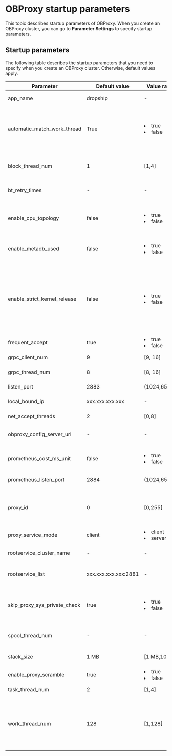 OBProxy startup parameters 
===============================================

This topic describes startup parameters of OBProxy. When you create an OBProxy cluster, you can go to **Parameter Settings** to specify startup parameters. 

Startup parameters 
---------------------------------------

The following table describes the startup parameters that you need to specify when you create an OBProxy cluster. Otherwise, default values apply. 


|          Parameter           |    Default value    |                                                Value range                                                |                                                                                                                                                                                              Description                                                                                                                                                                                              |
|------------------------------|---------------------|-----------------------------------------------------------------------------------------------------------|-------------------------------------------------------------------------------------------------------------------------------------------------------------------------------------------------------------------------------------------------------------------------------------------------------------------------------------------------------------------------------------------------------|
| app_name                     | dropship            | -                                                                                                         | Specifies the application name of the OBProxy service.                                                                                                                                                                                                                                                                                                                                                |
| automatic_match_work_thread  | True                | <li> true   </li><li> false</li>                                                                               | Specifies whether to automatically create worker threads based on the number of CPU cores. If you set the value of this parameter to true, the upper limit of work_thread_num applies.                                                                                                                                                                                                                |
| block_thread_num             | 1                   | [1,4]                                                                                                   | Specifies the number of OBProxy threads for blocking tasks and is used for thread initialization.                                                                                                                                                                                                                                                                                                     |
| bt_retry_times               | -                   | -                                                                                                         | This parameter is no longer in use and will be removed in the next update.                                                                                                                                                                                                                                                                                                                            |
| enable_cpu_topology          | false               | <li> true   </li><li> false</li>       | Specifies whether to enable CPU affinity, which means that each worker thread is associated with a different CPU core.                                                                                                                                                                                                                                                                                |
| enable_metadb_used           | false               | <li> true   </li><li> false</li>       | Specifies whether the MetaDB of OceanBase Cloud Platform (OCP) is accessible when OBProxy is running.                                                                                                                                                                                                                                                                                                 |
| enable_strict_kernel_release | false               | <li> true   </li><li> false</li>      | Specifies whether the OS kernel is to be verified.  Valid values: <li> true: specifies to verify the OS kernel only on 5U, 6U, and 7U rackmount servers running on the RedHat operating system.   </li><li> false: specifies not to verify the OS kernel, but the OBProxy may be unstable. </li>   |
| frequent_accept              | true                | <li> true   </li><li> false</li>      | Specifies whether to initialize the net accept parameter.                                                                                                                                                                                                                                                                                                                                             |
| grpc_client_num              | 9                   | [9, 16]                                                                                                 | Specifies the number of gRPC clients.                                                                                                                                                                                                                                                                                                                                                                 |
| grpc_thread_num              | 8                   | [8, 16]                                                                                                 | Specifies the number of gRPC threads.                                                                                                                                                                                                                                                                                                                                                                 |
| listen_port                  | 2883                | (1024,65536)                                                                                              | Specifies the listening port of OBProxy.                                                                                                                                                                                                                                                                                                                                                              |
| local_bound_ip               | xxx.xxx.xxx.xxx             | -                                                                                                         | Specifies the local IP address of OBProxy.                                                                                                                                                                                                                                                                                                                                                            |
| net_accept_threads           | 2                   | [0,8]                                                                                                   | Specifies the number of threads for net accept tasks.                                                                                                                                                                                                                                                                                                                                                 |
| obproxy_config_server_url    | -                   | -                                                                                                         | Specifies the URL for external users to access the OCP config url service.                                                                                                                                                                                                                                                                                                                            |
| prometheus_cost_ms_unit      | false               | <li> true   </li><li> false</li>                                                                                | Specifies whether to set the cost unit of Prometheus to milliseconds. Default value: microseconds.                                                                                                                                                                                                                                                                                                    |
| prometheus_listen_port       | 2884                | (1024,65536)                                                                                              | Specifies the listening port of OBProxy Prometheus.                                                                                                                                                                                                                                                                                                                                                   |
| proxy_id                     | 0                   | [0,255]                                                                                                 | Specifies the ID of an OBProxy. When the value of the proxy_service_mode parameter is set to server, you cannot set the value of the proxy_id parameter to 0.                                                                                                                                                                                                                                         |
| proxy_service_mode           | client              | <li> client   </li><li> server</li>    | Specifies the deployment and service mode of OBProxy.                                                                                                                                                                                                                                                                                                                                                 |
| rootservice_cluster_name     | -                   | -                                                                                                         | The default name of the cluster of the RootServers list (RSlist)                                                                                                                                                                                                                                                                                                                                      |
| rootservice_list             | xxx.xxx.xxx.xxx:2881 | -                                                                                                         | Specifies the RSlist.  in the following format: ip1:sql_port1;ip2:sql_port2                                                                                                                                                                                                                                                                                                           |
| skip_proxy_sys_private_check | true                | <li> true   </li><li> false</li>       | Specifies whether to skip private CIDR blocks during the OBProxy check. If this parameter is set to true, the check is passed when private CIDR blocks are used.                                                                                                                                                                                                                                      |
| spool_thread_num             | -                   | -                                                                                                         | This parameter is no longer in use and will be removed in the next update.                                                                                                                                                                                                                                                                                                                            |
| stack_size                   | 1 MB                | [1 MB,10 MB]                                                                                            | Specifies the size of the thread stack and is used for thread creation.                                                                                                                                                                                                                                                                                                                               |
| enable_proxy_scramble        | true                | <li> true   </li><li> false</li>       | Specifies whether to enable scrambling on OBProxy.                                                                                                                                                                                                                                                                                                                                                    |
| task_thread_num              | 2                   | [1,4]                                                                                                   | Specifies the number of OBProxy threads for tasks.                                                                                                                                                                                                                                                                                                                                                    |
| work_thread_num              | 128                 | [1,128]                                                                                                 | Specifies the number of worker threads of OBProxy.  When the value of the automatic_match_work_thread parameter is set to true, the work_thread_num parameter specifies the maximum number of worker threads.                                                                                                                                                                         |



